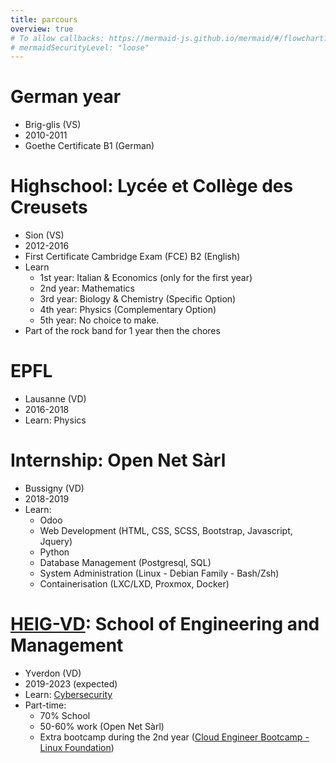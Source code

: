 ```yaml
---
title: parcours
overview: true
# To allow callbacks: https://mermaid-js.github.io/mermaid/#/flowchart?id=interaction
# mermaidSecurityLevel: "loose" 
---
```


# German year
* Brig-glis (VS)
* 2010-2011
* Goethe Certificate B1 (German)

# Highschool: Lycée et Collège des Creusets
* Sion (VS)
* 2012-2016
* First Certificate Cambridge Exam (FCE) B2 (English)
* Learn
  * 1st year: Italian & Economics (only for the first year)
  * 2nd year: Mathematics
  * 3rd year: Biology & Chemistry (Specific Option)
  * 4th year: Physics (Complementary Option)
  * 5th year: No choice to make.
* Part of the rock band for 1 year then the chores

# EPFL
* Lausanne (VD)
* 2016-2018
* Learn: Physics

# Internship: Open Net Sàrl
* Bussigny (VD)
* 2018-2019
* Learn:
  * Odoo
  * Web Development (HTML, CSS, SCSS, Bootstrap, Javascript, Jquery)
  * Python
  * Database Management (Postgresql, SQL)
  * System Administration (Linux - Debian Family - Bash/Zsh)
  * Containerisation (LXC/LXD, Proxmox, Docker)
  

# [HEIG-VD](https://heig-vd.ch/en): School of Engineering and Management
* Yverdon (VD)
* 2019-2023 (expected)
* Learn: [Cybersecurity](https://heig-vd.ch/formations/bachelor/filieres/informatique-et-systemes-de-communication/securite-informatique)
* Part-time:
  * 70% School
  * 50-60% work (Open Net Sàrl)
  * Extra bootcamp during the 2nd year
    ([Cloud Engineer Bootcamp - Linux Foundation](https://training.linuxfoundation.org/training/cloud-engineer-bootcamp/))



<!-- 
{{<rawhtml>}}
<script>
  var callback = function () {
      alert('A callback was triggered');
  };
</script>
{{</rawhtml>}} 

```mermaid
flowchart TB
    A([Highschool: Biology & Chemistry])
    B([EPFL: Physic])
    C([Heig-vd: Computer Science])
    A-- Wanted to learn more --&gt;B 
    B-- Discover CS: Reconversion --&gt;C
    click A callback "Tooltip for a callback"
    click B "https://www.github.com" "This is a tooltip for a link"
    click C call callback() "Tooltip for a callback"
    click D href "https://www.github.com" "This is a tooltip for a link"
```  -->

